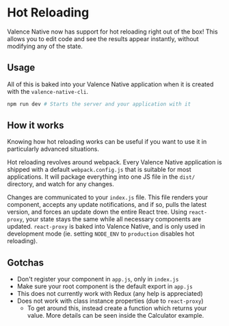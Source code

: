 # Hot Reloading

Valence Native now has support for hot reloading right out of the box! This allows you to edit code
and see the results appear instantly, without modifying any of the state.

## Usage

All of this is baked into your Valence Native application when it is created with the
`valence-native-cli`.

```bash
npm run dev # Starts the server and your application with it
```

## How it works

Knowing how hot reloading works can be useful if you want to use it in
particularly advanced situations.

Hot reloading revolves around webpack. Every Valence Native application is shipped
with a default `webpack.config.js` that is suitable for most applications. It will package everything into
one JS file in the `dist/` directory, and watch for any changes.

Changes are communicated to your `index.js` file. This file renders your component,
accepts any update notifications, and if so, pulls the latest version, and forces
an update down the entire React tree. Using `react-proxy`, your state stays the same
while all necessary components are updated. `react-proxy` is baked into Valence Native,
and is only used in development mode (ie. setting `NODE_ENV` to `production` disables
hot reloading).

## Gotchas

- Don't register your component in `app.js`, only in `index.js`
- Make sure your root component is the default export in `app.js`
- This does not currently work with Redux (any help is appreciated)
- Does not work with class instance properties (due to `react-proxy`)
  - To get around this, instead create a function which returns your value. More details can be seen inside the Calculator example.
